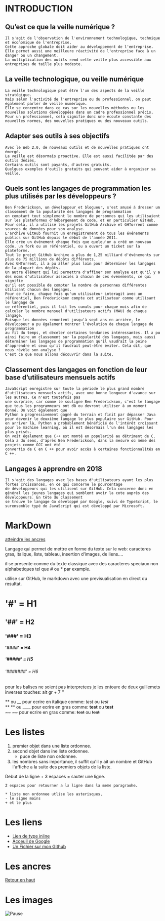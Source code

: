 # INTRODUCTION

## Qu’est ce que la veille numérique ?
	Il s'agit de l'observation de l'environnement technologique, technique et économique de l'entreprise. 
	Cette approche globale doit aider au développement de l'entreprise.
	Elle permet aussi une meilleure réactivité de l'entreprise face à un danger ou un changement.
	La multiplication des outils rend cette veille plus accessible aux entreprises de taille plus modeste. 

## La veille technologique, ou veille numérique
	La veille technologique peut être l'un des aspects de la veille stratégique. 
	Mais selon l'activité de l'entreprise ou du professionnel, on peut également parler de veille numérique. 
	Elle se concentre dans ce cas sur les nouvelles méthodes ou les nouvelles solutions développées dans un cadre professionnel précis.
	Pour un professionnel, cela signifie donc une écoute constante des nouvelles normes, des nouvelles pratiques ou des nouveaux outils. 

## Adapter ses outils à ses objectifs
	Avec le Web 2.0, de nouveaux outils et de nouvelles pratiques ont émergé. 
	La veille est désormais proactive. Elle est aussi facilitée par des outils dédiés. 
	Certains outils sont payants, d'autres gratuits.
	Quelques exemples d'outils gratuits qui peuvent aider à organiser sa veille. 

## Quels sont les langages de programmation les plus utilisés par les développeurs ?
	Ben Frederickson, un développeur et blogueur, s'est amusé à dresser un classement de la popularité des langages de programmation 
	en comptant tout simplement le nombre de personnes qui les utilisaient sur les plateformes d'hébergement de code, et en particulier GitHub. 
	Pour cela, il a utilisé les projets GitHub Archive et GHTorrent comme sources de données pour son analyse.
	L'archive GitHub fournit un enregistrement de tous les événements publics sur GitHub depuis le début de l'année 2011. 
	Elle crée un événement chaque fois que quelqu'un a créé un nouveau code, un fork ou un référentiel, ou a ouvert un ticket sur la plateforme. 
	Tout le projet GitHub Archive a plus de 1,25 milliard d'événements sur plus de 75 millions de dépôts différents. 
	Avec GHTorrent, il a pu aller plus loin pour déterminer les langages de la plupart des dépôts.
	Un autre élément qui lui permettra d'affiner son analyse est qu'il y a des noms d'utilisateur associés à chacun de ces événements, ce qui signifie 
	qu'il est possible de compter le nombre de personnes différentes utilisant chacun des langages. 
	Pour ce faire, chaque fois qu'un utilisateur interagit avec un référentiel, Ben Frederickson compte cet utilisateur comme utilisant le langage de 
	ce référentiel, puis il fait les cumuls pour chaque mois afin de calculer le nombre mensuel d'utilisateurs actifs (MAU) de chaque langage.
	Puisque les données remontent jusqu'à sept ans en arrière, le développeur a pu également montrer l'évolution de chaque langage de programmation 
	au fil du temps, et déceler certaines tendances intéressantes. Il a pu ainsi faire un classement sur la popularité des langages, mais aussi 
	déterminer les langages de programmation qu'il vaudrait la peine d'apprendre et ceux qu'il faudrait peut-être éviter. Cela dit, que nous révèle son analyse ? 
	C'est ce que nous allons découvrir dans la suite.

## Classement des langages en fonction de leur base d’utilisateurs mensuels actifs
	JavaScript enregistre sur toute la période le plus grand nombre d'utilisateurs mensuels actifs, avec une bonne longueur d'avance sur les autres. Ce n'est toutefois pas 
	une surprise, car comme le souligne Ben Frederickson, c'est le langage que tous les programmeurs ont dû ou devront utiliser à un moment donné. On voit également que 
	Python a progressivement gagné du terrain et finit par dépasser Java pour devenir le deuxième langage le plus populaire sur GitHub. Pour 
	en arriver là, Python a probablement bénéficié de l'intérêt croissant pour le machine learning, où il est désormais l'un des langages les plus prisés. 
	On voit également que C++ est monté en popularité au détriment de C. Cela a du sens, d'après Ben Frederickson, dans la mesure où même des projets comme GCC ont été 
	convertis de C en C ++ pour avoir accès à certaines fonctionnalités en C ++. 

## Langages à apprendre en 2018
	Il s'agit des langages avec les bases d'utilisateurs ayant les plus fortes croissances, en ce qui concerne le pourcentage 
	de développeurs qui les utilisent sur GitHub. Cela concerne donc en général les jeunes langages qui semblent avoir la cote auprès des développeurs. En tête du classement 
	se trouve le langage Go développé par Google, suivi de TypeScript, le surensemble typé de JavaScript qui est développé par Microsoft.

# MarkDown

<a name="top">

[atteindre les ancres](#ancres)

Langage qui permet de mettre en forme du texte sur le web: caracteres gras, italique, liste, tableau, insertion d'images, de liens....

il se presente comme du texte classique avec des caracteres speciaux non alphabetiques tel que # ou * par example.

utilise sur GitHub, le markdown avec une previsualisation en direct du resultat.

# '#' = H1
## '##' = H2
### '###' = H3
#### '####' = H4
##### '#####' = H5
###### '#######' = H6

pour les  balises ne soient pas interpretees je les entoure de deux guillemets inverses touches: alt gr + 7 ''

** ou __ pour ecrire en italique comme: *test* ou _test_   
** ** ou ____ pour ecrire en gras comme: **test** ou __test__  
~~ ~~ pour ecrire en gras comme: ~~test~~ ou ~~test~~

# Les listes

1. premier objet dans une liste ordonnee.
2. second objet dans ine liste ordonnee.
    * puce de liste non ordonnee.
18. les nombres sans importance, il suffit qu'il y ait un nombre et GitHub l'affiche a la suite des premiers objets de la liste.

Debut de la ligne + 3 espaces = sauter une ligne.

    2 espaces pour retourner a la ligne dans la meme paragraohe.

    * liste non ordonnee utlise les asterisques,
    - le signe moins
    + et le plus

# Les liens

* [Lien de type inline](https://www.google.com)
* [Acceuil de Google](https://www.google.com)
* [Un Fichier sur mon Github](https://github.com/medaros/supports_poissy/blob/master/README.md)

# Les ancres

<a name="ancres">

[Retour en haut](#top)

# Les images

![Pause](https://images.pexels.com/photos/1093909/pexels-photo-1093909.jpeg?auto=compress&cs=tinysrgb&h=750&w=1260)


	
